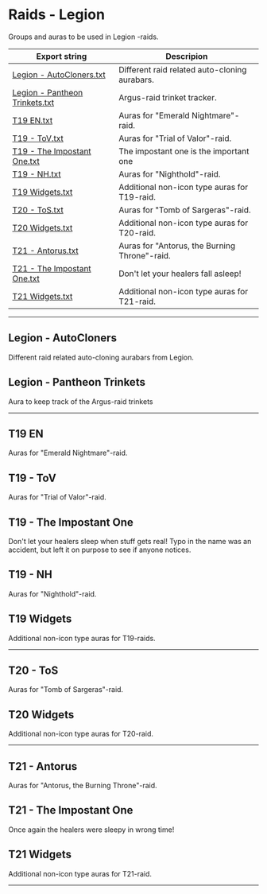 # Raids - Legion

Groups and auras to be used in Legion -raids.

Export string | Descripion
------------- | ----------
[Legion - AutoCloners.txt](/ExportStrings/Legion%20-%20AutoCloners.txt) | Different raid related auto-cloning aurabars.
[Legion - Pantheon Trinkets.txt](/ExportStrings/Legion%20-%20Pantheon%20Trinkets.txt) | Argus-raid trinket tracker.
[T19 EN.txt](/ExportStrings/T19%20EN.txt) | Auras for "Emerald Nightmare"-raid.
[T19 - ToV.txt](/ExportStrings/T19%20-%20ToV.txt) | Auras for "Trial of Valor"-raid.
[T19 - The Impostant One.txt](/ExportStrings/T19%20-%20The%20Impostant%20One.txt) | The impostant one is the important one
[T19 - NH.txt](/ExportStrings/T19%20-%20NH.txt) | Auras for "Nighthold"-raid.
[T19 Widgets.txt](/ExportStrings/T19%20Widgets.txt) | Additional non-icon type auras for T19-raid.
[T20 - ToS.txt](/ExportStrings/T20%20-%20ToS.txt) | Auras for "Tomb of Sargeras"-raid.
[T20 Widgets.txt](/ExportStrings/T20%20Widgets.txt) | Additional non-icon type auras for T20-raid.
[T21 - Antorus.txt](/ExportStrings/T21%20-%20Antorus.txt) | Auras for "Antorus, the Burning Throne"-raid.
[T21 - The Impostant One.txt](/ExportStrings/T21%20-%20The%20Impostant%20One.txt) | Don't let your healers fall asleep!
[T21 Widgets.txt](/ExportStrings/T21%20Widgets.txt) | Additional non-icon type auras for T21-raid.

---

## Legion - AutoCloners

Different raid related auto-cloning aurabars from Legion.


## Legion - Pantheon Trinkets

Aura to keep track of the Argus-raid trinkets

---

## T19 EN

Auras for "Emerald Nightmare"-raid.


## T19 - ToV

Auras for "Trial of Valor"-raid.


## T19 - The Impostant One

Don't let your healers sleep when stuff gets real! Typo in the name was an accident, but left it on purpose to see if anyone notices.


## T19 - NH

Auras for "Nighthold"-raid.


## T19 Widgets

Additional non-icon type auras for T19-raids.

---

## T20 - ToS

Auras for "Tomb of Sargeras"-raid.


## T20 Widgets

Additional non-icon type auras for T20-raid.

---

## T21 - Antorus

Auras for "Antorus, the Burning Throne"-raid.


## T21 - The Impostant One

Once again the healers were sleepy in wrong time!


## T21 Widgets

Additional non-icon type auras for T21-raid.

---